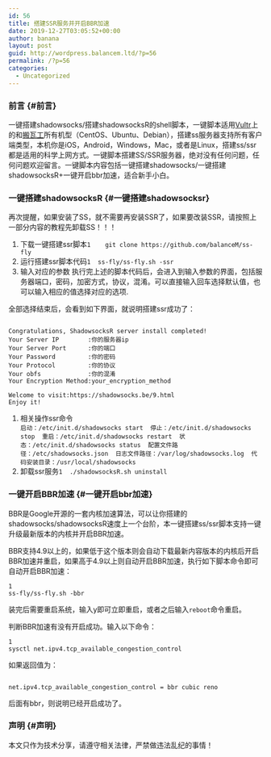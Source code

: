 ```yaml
---
id: 56
title: 搭建SSR服务并开启BBR加速
date: 2019-12-27T03:05:52+00:00
author: banana
layout: post
guid: http://wordpress.balancem.ltd/?p=56
permalink: /?p=56
categories:
  - Uncategorized
---
```

### 前言 {#前言}

一键搭建shadowsocks/搭建shadowsocksR的shell脚本，一键脚本适用[Vultr](https://www.vultr.com/)上的和[搬瓦工](https://www.bwgyhw.cn/)所有机型（CentOS、Ubuntu、Debian），搭建ss服务器支持所有客户端类型，本机你是iOS，Android，Windows，Mac，或者是Linux，搭建ss/ssr都是适用的科学上网方式。一键脚本搭建SS/SSR服务器，绝对没有任何问题，任何问题欢迎留言。一键脚本内容包括一键搭建shadowsocks/一键搭建shadowsocksR+一键开启bbr加速，适合新手小白。

### 一键搭建shadowsocksR {#一键搭建shadowsocksr}

再次提醒，如果安装了SS，就不需要再安装SSR了，如果要改装SSR，请按照上一部分内容的教程先卸载SS！！！

  1. 下载一键搭建ssr脚本`1    git clone https://github.com/balanceM/ss-fly` 
  2. 运行搭建ssr脚本代码`1  ss-fly/ss-fly.sh -ssr` 
  3. 输入对应的参数 执行完上述的脚本代码后，会进入到输入参数的界面，包括服务器端口，密码，加密方式，协议，混淆。可以直接输入回车选择默认值，也可以输入相应的值选择对应的选项.

全部选择结束后，会看到如下界面，就说明搭建ssr成功了：

<pre class="wp-block-code"><code>
Congratulations, ShadowsocksR server install completed!
Your Server IP        :你的服务器ip
Your Server Port      :你的端口
Your Password         :你的密码
Your Protocol         :你的协议
Your obfs             :你的混淆
Your Encryption Method:your_encryption_method
 
Welcome to visit:https://shadowsocks.be/9.html
Enjoy it!
</code></pre>

  1. 相关操作ssr命令  
     `启动：/etc/init.d/shadowsocks start  停止：/etc/init.d/shadowsocks stop  重启：/etc/init.d/shadowsocks restart  状态：/etc/init.d/shadowsocks status  配置文件路径：/etc/shadowsocks.json  日志文件路径：/var/log/shadowsocks.log  代码安装目录：/usr/local/shadowsocks` 
  2. 卸载ssr服务`1  ./shadowsocksR.sh uninstall`

### 一键开启BBR加速 {#一键开启bbr加速}

BBR是Google开源的一套内核加速算法，可以让你搭建的shadowsocks/shadowsocksR速度上一个台阶，本一键搭建ss/ssr脚本支持一键升级最新版本的内核并开启BBR加速。

BBR支持4.9以上的，如果低于这个版本则会自动下载最新内容版本的内核后开启BBR加速并重启，如果高于4.9以上则自动开启BBR加速，执行如下脚本命令即可自动开启BBR加速：

<pre class="wp-block-code"><code>1
ss-fly/ss-fly.sh -bbr
</code></pre>

装完后需要重启系统，输入y即可立即重启，或者之后输入`reboot`命令重启。

判断BBR加速有没有开启成功。输入以下命令：

<pre class="wp-block-code"><code>1
sysctl net.ipv4.tcp_available_congestion_control
</code></pre>

如果返回值为：

<pre class="wp-block-code"><code>
net.ipv4.tcp_available_congestion_control = bbr cubic reno
</code></pre>

后面有bbr，则说明已经开启成功了。

### 声明 {#声明}

本文只作为技术分享，请遵守相关法律，严禁做违法乱纪的事情！